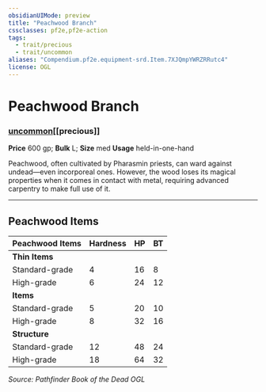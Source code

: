```yaml
---
obsidianUIMode: preview
title: "Peachwood Branch"
cssclasses: pf2e,pf2e-action
tags:
  - trait/precious
  - trait/uncommon
aliases: "Compendium.pf2e.equipment-srd.Item.7XJQmpYWRZRRutc4"
license: OGL
---
```

# Peachwood Branch

### [uncommon](uncommon "Uncommon Rarity Trait")[[precious]]


**Price** 600 gp; 
**Bulk** L; **Size** med
**Usage** held-in-one-hand

Peachwood, often cultivated by Pharasmin priests, can ward against undead—even incorporeal ones. However, the wood loses its magical properties when it comes in contact with metal, requiring advanced carpentry to make full use of it.

* * *

## Peachwood Items

| Peachwood Items | Hardness | HP | BT |
| --- | --- | --- | --- |
| **Thin Items** |  |  |  |
| Standard-grade | 4 | 16 | 8 |
| High-grade | 6 | 24 | 12 |
| **Items** |  |  |  |
| Standard-grade | 5 | 20 | 10 |
| High-grade | 8 | 32 | 16 |
| **Structure** |  |  |  |
| Standard-grade | 12 | 48 | 24 |
| High-grade | 18 | 64 | 32 |

*Source: Pathfinder Book of the Dead*
*OGL*